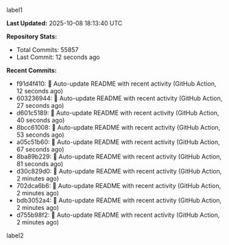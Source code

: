 
label1 
<!-- ACTIVITY_START -->
**Last Updated:** 2025-10-08 18:13:40 UTC

**Repository Stats:**
- Total Commits: 55857
- Last Commit: 12 seconds ago

**Recent Commits:**
- f91d4f410: 🤖 Auto-update README with recent activity (GitHub Action, 12 seconds ago)
- 603236944: 🤖 Auto-update README with recent activity (GitHub Action, 27 seconds ago)
- d601c5189: 🤖 Auto-update README with recent activity (GitHub Action, 40 seconds ago)
- 8bcc61008: 🤖 Auto-update README with recent activity (GitHub Action, 53 seconds ago)
- a05c51b60: 🤖 Auto-update README with recent activity (GitHub Action, 67 seconds ago)
- 8ba89b229: 🤖 Auto-update README with recent activity (GitHub Action, 81 seconds ago)
- d30c829d0: 🤖 Auto-update README with recent activity (GitHub Action, 2 minutes ago)
- 702dca6b6: 🤖 Auto-update README with recent activity (GitHub Action, 2 minutes ago)
- bdb3052a4: 🤖 Auto-update README with recent activity (GitHub Action, 2 minutes ago)
- d755b98f2: 🤖 Auto-update README with recent activity (GitHub Action, 2 minutes ago)
<!-- ACTIVITY_END -->

label2
